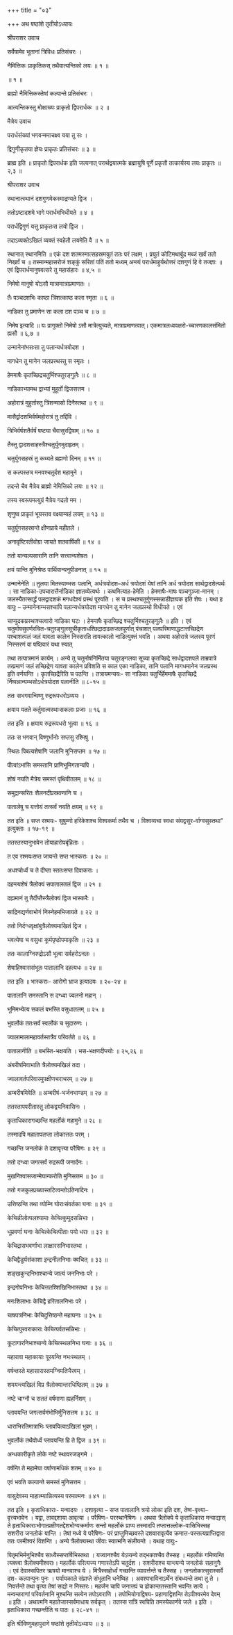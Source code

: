+++
title = "०३"

+++
अथ षष्ठांशे तृतीयोऽध्यायः

श्रीपराशर उवाच

सर्वेषामेव भूतानां त्रिविधः प्रतिसंचरः ।

नैमित्तिकः प्राकृतिकस् तथैवात्यन्तिको लयः ॥ १ ॥

॥ १ ॥

ब्राह्मो नैमित्तिकस्तेषां कल्पान्ते प्रतिसंचरः ।

आत्यन्तिकस्तु मोक्षाख्यः प्राकृतो द्विपरार्धकः ॥ २ ॥

मैत्रेय उवाच

परार्धसंख्यां भगवन्ममाचक्ष्व यया तु सः ।

द्विगुणीकृतया ज्ञेयः प्राकृतः प्रतिसंचरः ॥ ३ ॥

ब्राह्म इति ॥ प्राकृतो द्विपरार्धक इति जल्पनात् परार्थद्वयात्मके ब्रह्मायुषि पूर्णे प्रकृतौ तत्कार्यस्य लयः प्राकृतः ॥ २,३ ॥

श्रीपराशर उवाच

स्थानात्स्थानं दशगुणमेकस्माद्रण्यते द्विज ।

ततोऽष्टादशमे भागे परार्धमभिधीयते ॥ ४ ॥

परार्धद्विगुणं यत्तु प्राकृतःस लयो द्विज ।

तदाऽव्यक्तेऽखिलं व्यक्तं स्वहेतौ लयमेति वै ॥ ५ ॥

स्थानात् स्थानमिति ॥ एकं दश शतमस्मात्सहस्रमयुतं ततः परं लक्षम् । प्रयुतं कोटिमथार्बुद मब्जं खर्वं ततो निखर्वं च ॥ तस्मान्महासरोजं शङ्कुं सरितां पतिं ततो मध्यम् अन्त्यं परार्धमाहुर्यथोत्तरं दशगुणं हि वे तज्ज्ञाः ॥ एवं द्विपरार्धमानुषवत्सरे तु महासंहारः ॥ ४,५ ॥

निमेषो मानुषो योऽसौ मात्रामात्राप्रमाणतः ।

तैः पञ्चदशभिः काष्ठा त्रिंशत्काष्ठ कला स्मृता ॥ ६ ॥

नाडिका तु प्रमाणेन सा कला दश पञ्च च ॥ ७ ॥

निमेष इत्यादि ॥ यः प्रागुक्तो निमेषो ऽसौ मात्रेत्युच्यते, मात्राप्रमाणत्वात्। एकमात्रलध्ववक्षरो-च्चारणकालसंमितो ह्यसौ ॥ ६,७ ॥

उन्मानेनांभसःसा तु पलान्यर्धत्रयोदश ।

मागधेन तु मानेन जलप्रस्थस्तु स स्मृतः ।

हेममाषैः कृतच्छिद्रचतुर्भिश्चतुरङ्गुलैः ॥ ८ ॥

नाडिकाभ्यामथ द्वाभ्यां मुहूर्तो द्विजसत्तम ।

अहोरात्रं मुहुर्तास्तु त्रिंशन्मासो दिनैस्तथा ॥ ९ ॥

मासैर्द्वादशभिर्वर्षमहोरात्रं तु तद्दिवि ।

त्रिभिर्वर्षशतैर्वर्षं षष्ट्या चैवासुरद्विषाम् ॥ १० ॥

तैस्तु द्वादशसाहस्त्रैश्चतुर्युगमुदाहृतम् ।

चतुर्युगसहस्रं तु कथ्यते ब्रह्मणो दिनम् ॥ ११ ॥

स कल्पस्तत्र मनवश्चतुर्दश महामुने ।

तदन्ते चैव मैत्रेय ब्राह्मो नेमित्तिको लयः ॥ १२ ॥

तस्य स्वरूपमत्युग्रं मैत्रेय गदतो मम ।

शृणुष्व प्राकृतं भूयस्तव वक्ष्याम्यहं लयम् ॥ १३ ॥

चतुर्युगसहस्रान्ते क्षीणप्राये महीतले ।

अनावृष्टिरतीवोग्रा जायते शतवार्षिकी ॥ १४ ॥

ततो यान्यल्पसाराणि तानि सत्त्वान्यशेषतः ।

क्षयं यान्ति मुनिश्रेष्ठ पार्थिवान्यनुपीडनात् ॥ १५ ॥

उन्मानेनेति ॥ तुलया मितस्याम्भसः पलानि, अर्धत्रयोदश–अर्ध त्रयोदशं येषां तानि अर्ध त्रयोदश सार्थद्वादशेत्यर्थः । सा नाडिका-उपचारात्तैर्नाडिका ज्ञातव्येत्यर्थः । कथमित्याह-हेमेति । हेममाषैः-माषः पञ्चगुञ्जा-मानम् । जलस्यैतत्सार्द्धं पलद्वादशकं मगधदेश्यं प्रस्थं पूरयति । स च प्रस्थश्चतुर्गुणस्सन्नाडीज्ञापक इति शेषः । यथा ह वायुः – उन्मानेनाम्भसश्चापि पलान्यर्धत्रयोदश मागधेन तु मानेन जलप्रस्थो विधीयते । एवं

चाप्युदकप्रस्थाश्चत्वारो नाडिका घटः । हेममाषैः कृतच्छिद्र श्चतुर्भिश्चतुरङ्गुलैः ॥ इति । एवं चतुर्माषसुवर्णरचित-चतुरङ्गुलसूचीकृताधश्छिद्रादाढकजलपूर्णात् पंचाशत् पलपरिमाणाद्धटात्तच्छिद्रेण पश्चाशत्पलं जलं यावता कालेन निस्सरति तावत्कालो नाडित्युक्तं भवति । अथवा अहोरात्रे जलस्य पूरणं निस्सरणं वा षष्ठिवारं यथा स्यात्

तथा तत्पात्रमानं कार्यम् । अन्ये तु चतुर्माषनिर्मितया चतुरङ्गलया सूच्या कृतच्छिद्रे सार्धद्वादशपले ताम्रपात्रे तत्प्रमाणं जलं तच्छिद्रेण यावता कालेन प्रविशति स काल एका नाडिका, तानि पलानि मागधमानेन जलप्रस्थ इति वर्णयन्ति । कृतच्छिद्रैरिति च पठन्ति । तत्रायमन्ययः- सा नाडिका चतुर्भिर्हेममाषैः कृतच्छिद्रै र्निष्पन्नान्यम्भसोऽर्धत्रयोदश पलानीति ॥ ८-१५ ॥

ततः सभगवान्विष्णु रुद्ररूपधरोऽव्ययः ।

क्षयाय यतते कर्तुमात्मस्थाःसकलाः प्रजाः ॥ १६ ॥

तत इति ॥ क्षयाय रुद्ररूपधरो भूत्वा ॥ १६ ॥

ततः स भगवान् विष्णुर्भानोः सप्तसु रश्मिषु ।

स्थितः पिबत्यशेषाणि जलानि मुनिसप्तम ॥ १७ ॥

पीत्वांऽभांसि समस्तानि प्राणिभूमिगतान्यपि ।

शोषं नयति मैत्रेय समस्तं पृथिवीतलम् ॥ १८ ॥

समुद्रान्सरितः शैलनदीप्रस्रवणानि च ।

पातालेषु च यत्तोयं तत्सर्वं नयति क्षयम् ॥ १९ ॥

तत इति ॥ सप्त रश्मयः- सुषुम्णो हरिकेशश्च विश्वकर्मा तथैव च । विश्वव्यचा स्वधा संयद्वसुर-र्वाग्वसुस्तथा” इत्युक्ताः ॥ १७-१९ ॥

ततस्तस्यानुभावेन तोयाहारोपबृंहिताः ।

त एव रश्मयःसप्त जायन्ते सप्त भास्कराः ॥ २० ॥

अधश्चोर्ध्वं च ते दीप्ता स्ततःसप्त दिवाकराः ।

दहन्त्यशेषं त्रैलोक्यं सपातालतलं द्विज ॥ २१ ॥

दह्यमानं तु तैर्दीप्तैस्त्रैलोक्यं द्विज भास्करैः ।

साद्रिनद्यर्णवाभोगं निस्नेहमभिजायते ॥ २२ ॥

ततो निर्दग्धवृक्षांबुत्रैलोक्यमाखितं द्विज ।

भवत्येषा च वसुधा कूर्मपृष्ठोपमाकृतिः ॥ २३ ॥

ततः कालाग्निरुद्रोऽसौ भूत्वा सर्वहरोऽनलः ।

शेषाहिश्वाससंभूतः पातालानि दहत्यधः ॥ २४ ॥

तत इति ॥ भास्कराः- आरोगो भ्राज इत्यादयः ॥ २०-२४ ॥

पातालानि समस्तानि स दग्ध्वा ज्वलनो महान् ।

भूमिमभ्येत्य सकलं बभस्ति वसुधातलम् ॥ २५ ॥

भुवर्लोकं ततःसर्वं स्वर्लोकं च सुदारुणः ।

ज्वालामालामहावर्तस्तत्रैव परिवर्तते ॥ २६ ॥

पातालानीति ॥ बभस्ति-भक्षयति । भस-भक्षणदीप्त्योः ॥ २५,२६ ॥

अंबरीषमिवाभाति त्रैलोक्यमखिलं तदा ।

ज्वालावर्तपरिवारमुपक्षीणचराचरम् ॥ २७ ॥

अम्बरीषमिवेति ॥ अम्बरीषं-भर्जनभाण्डम् ॥ २७ ॥

ततस्तापपरीतास्तु लोकद्वयनिवासिनः ।

कृताधिकारागच्छन्ति महर्लोकं महामुने ॥ २८ ॥

तस्मादपि महातापतप्ता लोकात्ततः परम् ।

गच्छन्ति जनलोकं ते दशावृत्त्या परैषिणः ॥ २९ ॥

ततो दग्ध्वा जगत्सर्वं रुद्ररूपी जनार्दनः ।

मुखनिश्वासजान्मेघान्करोति मुनिसत्तम ॥ ३० ॥

ततो गजकुलप्रख्यास्तटित्वन्तोऽतिनादिनः ।

उत्तिष्ठन्ति तथा व्योम्नि घोराःसंवर्तका घनाः ॥ ३१ ॥

केचिन्नीलोत्पलश्यामाः केचित्कुमुदसन्निभाः ।

धूम्रवर्णा घनाः केचित्केचित्पीताः पयो धराः ॥ ३२ ॥

केचिद्रासभवर्णाभा लाक्षारसनिभास्तथा ।

केचिद्वैडूर्यसंकाशा इन्द्रनीलनिभाः क्वचित् ॥ ३३ ॥

शङ्खकुन्दनिभाश्चान्ये जात्यं जननिभाः परे ।

इन्द्रगोपनिभाः केचित्ततश्शिखिनिभास्तथा ॥ ३४ ॥

मनःशिलाभाः केचिद्वै हरितालनिभाः परे ।

चाषपत्रनिभाः केचिदुत्तिष्ठन्ते महाघनाः ॥ ३५ ॥

केचित्पुरवराकाराः केचित्पर्वतसन्निभाः ।

कूटागारनिभाश्चान्ये केचित्स्थलनिभा घनाः ॥ ३६ ॥

महारावा महाकायाः पूरयन्ति नभःस्थलम् ।

वर्षन्तस्ते महासारास्तमग्निमतिभैरवम् ।

शमयन्त्यखिलं विप्र त्रैलोक्यान्तरधिष्ठितम् ॥ ३७ ॥

नष्टे चाग्नौ च सततं वर्षमाणा ह्यहर्निशम् ।

प्लावयन्ति जगत्सर्वमंभोभिर्मुनिसत्तम ॥ ३८ ॥

धाराभिरतिमात्राभिः प्लावयित्वाऽखिलां भुवम् ।

भुवर्लोकं तथैवोर्ध्वं प्लावयन्ति हि ते द्विज ॥ ३९ ॥

अन्धकारीकृते लोके नष्टे स्थावरजङ्गमे ।

वर्षन्ति ते महामेघा वर्षाणामधिकं शतम् ॥ ४० ॥

एवं भवति कल्पान्ते समस्तं मुनिसत्तम ।

वासुदेवस्य माहात्म्यान्नित्यस्य परमात्मनः ॥ ४१ ॥

तत इति ॥ कृताधिकाराः- मन्वादयः । दशावृत्या – सप्त पातालानि त्रयो लोका इति दश, तेष्व-वृत्त्या–वृत्त्यभावेन । यद्वा, तावद्दशाया आवृत्या । परैषिणः- परस्थानैषिणः । अथवा त्रैलोक्ये ये कृताधिकारा मन्वाद्यास् ते हृताधिकाराःभोगात्प्रक्षीणतद्देशभोग्यक्रर्माणः सन्तो महर्लोकं प्राप्य तस्मादपि तप्तात्तल्लोक-वासिभिस्सह सशरीरा जनलोकं यान्ति । तेषां मध्ये ये परैषिणः- परं प्राप्तुमिच्छवस्ते दशवारावृत्यैव क्रमात्त-पस्सत्यप्राप्तिद्वारा ततः परमीश्वरं विशन्ति । अन्ये त्रैलोक्यस्था जीवाः स्वात्मनि संलीयन्ते । यथाह वायुः-

पितृमभिर्मनुभिश्चैव साध्यैस्सप्तर्षिभिस्तथा । यज्वानश्चैव येऽप्यन्ये तद्भकाश्चैव तैस्सह । महर्लोकं गमिष्यन्ति त्यक्त्वा त्रैलोक्यमीश्वराः। महर्लोकं परित्यज्य गणास्तेऽपि चतुर्दश । सशरीराश्च यान्त्यन्ये जनलोकं सहानुगैः । एवं देवास्सपितर ऋषयो मानवाश्च ये । मित्रैस्सहोर्ध्वं गच्छन्ति व्यावर्त्तन्ते च तैस्सह । जनलोकात्सुरास्सर्वे दश- कल्पान्पुनः पुनः । पर्यायकाले संप्राप्ते संभूतानि धनेष्विह । अवश्यभाविनाऽर्थेन संबध्यन्ते तथा तु ते । निवर्त्तन्ते तथा वृत्या तेषां सद्यो न निस्तरः। महर्जन चापि जनात्तपं च ढोकान्ततस्तानि भवन्ति सत्ये । मन्वन्तराणां परिवर्तनानि मुश्चन्ति सत्येन तपोऽवराणि । तपोभियोगाद्विषय- प्रहाणाद्विशन्ति तेऽपीश्वरमेव देवम् ॥ इति । अथात्मनि महातेजास्सर्वमाधाय सर्वकृत् । ततस्स रात्रिं स्वपिति तमस्येकार्णवे जले ॥ इति । हृताधिकारा गच्छन्तीति च पाठः ॥ २८-४१ ॥

इति श्रीविष्णुमहापुराणे षष्ठांशे तृतीयोऽध्यायः ॥ ३ ॥
